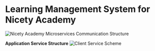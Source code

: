 # Learning Management System for Nicety Academy

![Nicety Academy Microservices Communication Structure](https://user-images.githubusercontent.com/105131547/224532202-d882b9b8-3bd1-4095-be0e-a4b36f72fa5b.png)



**Application Service Structure**
![Client Service Scheme](https://user-images.githubusercontent.com/105131547/220042205-33048785-301c-4bac-ba41-fcb8cdef6baa.png)
